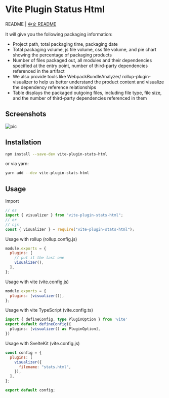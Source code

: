 # Vite Plugin Status Html

README | [中文 README](README_CN.md)

It will give you the following packaging information:
- Project path, total packaging time, packaging date
- Total packaging volume, js file volume, css file volume, and pie chart showing the percentage of packaging products
- Number of files packaged out, all modules and their dependencies specified at the entry point, number of third-party dependencies referenced in the artifact
- We also provide tools like WebpackBundleAnalyzer/ rollup-plugin-visualizer to help us better understand the product content and visualize the dependency reference relationships
- Table displays the packaged outgoing files, including file type, file size, and the number of third-party dependencies referenced in them
 
## Screenshots

![pic](https://github.com/HongqingCao/vite-plugin-stats-html/blob/main/pics/vite.gif)

## Installation

```sh
npm install --save-dev vite-plugin-stats-html
```

or via yarn:

```sh
yarn add --dev vite-plugin-stats-html
```

## Usage

Import

```javascript
// es
import { visualizer } from "vite-plugin-stats-html";
// or
// cjs
const { visualizer } = require("vite-plugin-stats-html");
```

Usage with rollup (rollup.config.js)

```js
module.exports = {
  plugins: [
    // put it the last one
    visualizer(),
  ],
};
```

Usage with vite (vite.config.js)

```js
module.exports = {
  plugins: [visualizer()],
};
```

Usage with vite TypeScript (vite.config.ts)

```ts
import { defineConfig, type PluginOption } from 'vite'
export default defineConfig({
  plugins: [visualizer() as PluginOption],
})
```

Usage with SvelteKit (vite.config.js)

```js
const config = {
  plugins: [
    visualizer({
      filename: "stats.html",
    }),
  ],
};

export default config;
```